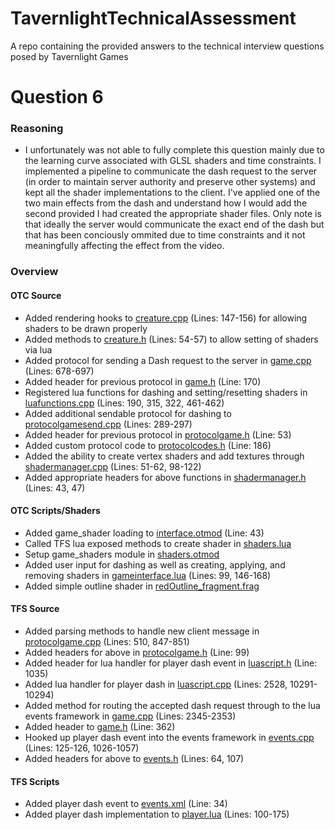 # TavernlightTechnicalAssessment
A repo containing the provided answers to the technical interview questions posed by Tavernlight Games

# Question 6

### Reasoning
- I unfortunately was not able to fully complete this question mainly due to the learning curve associated with GLSL shaders and time constraints. I implemented a pipeline to communicate the dash request to the server (in order to maintain server authority and preserve other systems) and kept all the shader implementations to the client. I've applied one of the two main effects from the dash and understand how I would add the second provided I had created the appropriate shader files. Only note is that ideally the server would communicate the exact end of the dash but that has been conciously ommited due to time constraints and it not meaningfully affecting the effect from the video.

### Overview

#### OTC Source

- Added rendering hooks to [creature.cpp](https://github.com/Gordoco/TavernlightTechnicalAssessment/blob/Question-6/OTC/creature.cpp) (Lines: 147-156) for allowing shaders to be drawn properly
- Added methods to [creature.h](https://github.com/Gordoco/TavernlightTechnicalAssessment/blob/Question-6/OTC/creature.h) (Lines: 54-57) to allow setting of shaders via lua
- Added protocol for sending a Dash request to the server in [game.cpp](https://github.com/Gordoco/TavernlightTechnicalAssessment/blob/Question-6/OTC/game.cpp) (Lines: 678-697)
- Added header for previous protocol in [game.h](https://github.com/Gordoco/TavernlightTechnicalAssessment/blob/Question-6/OTC/game.h) (Line: 170)
- Registered lua functions for dashing and setting/resetting shaders in [luafunctions.cpp](https://github.com/Gordoco/TavernlightTechnicalAssessment/blob/Question-6/OTC/luafunctions.cpp) (Lines: 190, 315, 322, 461-462)
- Added additional sendable protocol for dashing to [protocolgamesend.cpp](https://github.com/Gordoco/TavernlightTechnicalAssessment/blob/Question-6/OTC/protocolgamesend.cpp) (Lines: 289-297)
- Added header for previous protocol in [protocolgame.h](https://github.com/Gordoco/TavernlightTechnicalAssessment/blob/Question-6/OTC/protocolgame.h) (Line: 53)
- Added custom protocol code to [protocolcodes.h](https://github.com/Gordoco/TavernlightTechnicalAssessment/blob/Question-6/OTC/protocolcodes.h) (Line: 186)
- Added the ability to create vertex shaders and add textures through [shadermanager.cpp](https://github.com/Gordoco/TavernlightTechnicalAssessment/blob/Question-6/OTC/shadermanager.cpp) (Lines: 51-62, 98-122)
- Added appropriate headers for above functions in [shadermanager.h](https://github.com/Gordoco/TavernlightTechnicalAssessment/blob/Question-6/OTC/shadermanager.h) (Lines: 43, 47)

#### OTC Scripts/Shaders

- Added game_shader loading to [interface.otmod](https://github.com/Gordoco/TavernlightTechnicalAssessment/blob/Question-6/OTC/interface.otmod) (Line: 43)
- Called TFS lua exposed methods to create shader in [shaders.lua](https://github.com/Gordoco/TavernlightTechnicalAssessment/blob/Question-6/OTC/shaders.lua)
- Setup game_shaders module in [shaders.otmod](https://github.com/Gordoco/TavernlightTechnicalAssessment/blob/Question-6/OTC/shaders.otmod)
- Added user input for dashing as well as creating, applying, and removing shaders in [gameinterface.lua](https://github.com/Gordoco/TavernlightTechnicalAssessment/blob/Question-6/OTC/gameinterface.lua) (Lines: 99, 146-168)
- Added simple outline shader in [redOutline_fragment.frag](https://github.com/Gordoco/TavernlightTechnicalAssessment/blob/Question-6/OTC/redOutline_fragment.frag)

#### TFS Source

- Added parsing methods to handle new client message in [protocolgame.cpp](https://github.com/Gordoco/TavernlightTechnicalAssessment/blob/Question-6/TFS/protocolgame.cpp) (Lines: 510, 847-851)
- Added headers for above in [protocolgame.h](https://github.com/Gordoco/TavernlightTechnicalAssessment/blob/Question-6/TFS/protocolgame.h) (Line: 99)
- Added header for lua handler for player dash event in [luascript.h](https://github.com/Gordoco/TavernlightTechnicalAssessment/blob/Question-6/TFS/luascript.h) (Line: 1035)
- Added lua handler for player dash in [luascript.cpp](https://github.com/Gordoco/TavernlightTechnicalAssessment/blob/Question-6/TFS/luascript.cpp) (Lines: 2528, 10291-10294)
- Added method for routing the accepted dash request through to the lua events framework in [game.cpp](https://github.com/Gordoco/TavernlightTechnicalAssessment/blob/Question-6/TFS/game.cpp) (Lines: 2345-2353)
- Added header to [game.h](https://github.com/Gordoco/TavernlightTechnicalAssessment/blob/Question-6/TFS/game.h) (Line: 362)
- Hooked up player dash event into the events framework in [events.cpp](https://github.com/Gordoco/TavernlightTechnicalAssessment/blob/Question-6/TFS/events.cpp) (Lines: 125-126, 1026-1057)
- Added headers for above to [events.h](https://github.com/Gordoco/TavernlightTechnicalAssessment/blob/Question-6/TFS/events.h) (Lines: 64, 107)

#### TFS Scripts

- Added player dash event to [events.xml](https://github.com/Gordoco/TavernlightTechnicalAssessment/blob/Question-6/TFS/events.xml) (Line: 34)
- Added player dash implementation to [player.lua](https://github.com/Gordoco/TavernlightTechnicalAssessment/blob/Question-6/TFS/player.lua) (Lines: 100-175)
